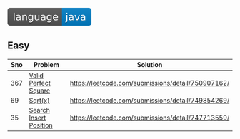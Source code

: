 ![language](https://github.com/jagadeeshkmanne/dsa/blob/master/resources/language-java-blue.svg?raw=true)

## Easy
| Sno | Problem                                                                            | Solution                                           |
|-----|------------------------------------------------------------------------------------|----------------------------------------------------|
| 367 | [Valid Perfect Square](https://leetcode.com/problems/valid-perfect-square/)        | https://leetcode.com/submissions/detail/750907162/ |
| 69  | [Sqrt(x)](https://leetcode.com/problems/sqrtx/)                                    | https://leetcode.com/submissions/detail/749854269/ |
| 35  | [Search Insert Position](https://leetcode.com/problems/search-insert-position/)    | https://leetcode.com/submissions/detail/747713559/ |
